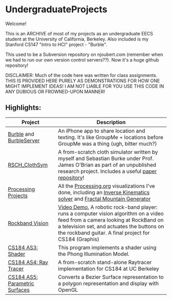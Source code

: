 # UndergraduateProjects

Welcome!

This is an ARCHIVE of most of my projects as an undergraduate EECS student at the University of California, Berkeley. Also included is my Stanford CS147 "Intro to HCI" project - "Burble".

This used to be a Subversion repository on njoubert.com (remember when we had to run our own version control servers??). Now it's a huge github repository!

DISCLAIMER: Much of the code here was written for class assignments. THIS IS PROVIDED HERE PURELY AS DEMONSTRATIONS FOR HOW ONE MIGHT IMPLEMENT IDEAS! I AM NOT LIABLE FOR YOU USE THIS CODE IN ANY DUBIOUS OR FROWNED-UPON MANNER! 

## Highlights:

| Project | Description |
|---------|-------------|
|[Burble](https://github.com/njoubert/UndergraduateProjects/tree/master/Burble/trunk) and [BurbleServer](https://github.com/njoubert/UndergraduateProjects/tree/master/BurbleServer/trunk)  | An iPhone app to share location and texting. It's like GroupMe + locations before GroupMe was a thing (ugh, bitter much?) |
|[RSCH_ClothSym](https://github.com/njoubert/UndergraduateProjects/tree/master/RSCH_ClothSym/trunk) | A from-scratch cloth simulator written by myself and Sebastian Burke under Prof. James O'Brian as part of an unpublished research project. Includes a useful [paper repository](https://github.com/njoubert/UndergraduateProjects/tree/master/RSCH_ClothSym/trunk/papers)!|
|[Processing Projects](https://github.com/njoubert/UndergraduateProjects/tree/master/Processing/trunk) | All the [Processing.org](https://processing.org/) visualizations I've done, including an [Inverse Kinematics solver](https://github.com/njoubert/UndergraduateProjects/tree/master/Processing/trunk/IK1) and [Fractal Mountain Generator](https://github.com/njoubert/UndergraduateProjects/tree/master/Processing/trunk/FractalMtn1) |
|[Rockband Vision](https://github.com/njoubert/UndergraduateProjects/tree/master/CS184_rockband/trunk) | [Video Demo.](https://vimeo.com/1045326) A robotic rock-band player: runs a computer vision algorithm on a video feed from a camera looking at RockBand on a television set, and actuates the buttons on the rockband guitar. A final project for CS184 (Graphis) |
|[CS184 AS3: Shader](https://github.com/njoubert/UndergraduateProjects/tree/master/CS184_as3/trunk)|This program implements a shader using the Phong Illumination Model. |
|[CS184 AS4: Ray Tracer](https://github.com/njoubert/UndergraduateProjects/tree/master/CS184_as4)|A from-scratch stand-alone Raytracer implementation for CS184 at UC Berkeley|
|[CS184 AS5: Parametric Surfaces](https://github.com/njoubert/UndergraduateProjects/tree/master/CS184_as5/trunk)| Converts a Bezier Surface representation to a polygon representation and display with OpenGL |




